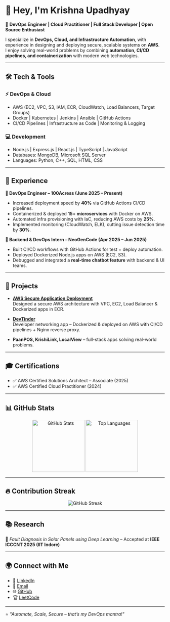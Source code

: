 # 👋 Hey, I'm Krishna Upadhyay  

🚀 **DevOps Engineer | Cloud Practitioner | Full Stack Developer | Open Source Enthusiast**  

I specialize in **DevOps, Cloud, and Infrastructure Automation**, with experience in designing and deploying secure, scalable systems on **AWS**.  
I enjoy solving real-world problems by combining **automation, CI/CD pipelines, and containerization** with modern web technologies.  

---

## 🛠 Tech & Tools  

### ⚡ DevOps & Cloud  
- AWS (EC2, VPC, S3, IAM, ECR, CloudWatch, Load Balancers, Target Groups)  
- Docker | Kubernetes | Jenkins | Ansible | GitHub Actions  
- CI/CD Pipelines | Infrastructure as Code | Monitoring & Logging  

### 💻 Development  
- Node.js | Express.js | React.js | TypeScript | JavaScript  
- Databases: MongoDB, Microsoft SQL Server  
- Languages: Python, C++, SQL, HTML, CSS  

---

## 💼 Experience  

**🔹 DevOps Engineer – 100Acress (June 2025 – Present)**  
- Increased deployment speed by **40%** via GitHub Actions CI/CD pipelines.  
- Containerized & deployed **15+ microservices** with Docker on AWS.  
- Automated infra provisioning with IaC, reducing AWS costs by **25%**.  
- Implemented monitoring (CloudWatch, ELK), cutting issue detection time by **30%**.  

**🔹 Backend & DevOps Intern – NeoGenCode (Apr 2025 – Jun 2025)**  
- Built CI/CD workflows with GitHub Actions for test + deploy automation.  
- Deployed Dockerized Node.js apps on AWS (EC2, S3).  
- Debugged and integrated a **real-time chatbot feature** with backend & UI teams.  

---

## 🚀 Projects  

- [**AWS Secure Application Deployment**](https://github.com/7UpadhyayKrishna/AWS-Secure-Application-Deployment)  
  Designed a secure AWS architecture with VPC, EC2, Load Balancer & Dockerized apps in ECR.  

- [**DevTinder**](https://github.com/7UpadhyayKrishna/DevTinder)  
  Developer networking app – Dockerized & deployed on AWS with CI/CD pipelines + Nginx reverse proxy.  

- **PaanPOS, KrishiLink, LocalView** – full-stack apps solving real-world problems.  

---

## 🎓 Certifications  
- ✅ AWS Certified Solutions Architect – Associate (2025)  
- ✅ AWS Certified Cloud Practitioner (2024)  

---

## 📊 GitHub Stats  

<p align="center">
  <img src="https://github-readme-stats.vercel.app/api?username=7UpadhyayKrishna&show_icons=true&theme=tokyonight" alt="GitHub Stats" height="165"/>
  <img src="https://github-readme-stats.vercel.app/api/top-langs/?username=7UpadhyayKrishna&layout=compact&theme=tokyonight" alt="Top Languages" height="165"/>
</p>

---

## 🔥 Contribution Streak  
<p align="center">
  <img src="https://streak-stats.demolab.com/?user=7UpadhyayKrishna&theme=tokyonight" alt="GitHub Streak"/>
</p>

---

## 📚 Research  
📌 *Fault Diagnosis in Solar Panels using Deep Learning* – Accepted at **IEEE ICCCNT 2025 (IIT Indore)**  

---

## 🌍 Connect with Me  
- 💼 [LinkedIn](https://www.linkedin.com/in/krishna-upadhyay-b75760202/)  
- 📧 [Email](mailto:krishnaupadhyay207@gmail.com)  
- 🌐 [GitHub](https://github.com/7UpadhyayKrishna)  
- 🏆 [LeetCode](https://leetcode.com/u/krishnaUpadhyay207/)  

---

⭐️ *"Automate, Scale, Secure – that’s my DevOps mantra!"*  
